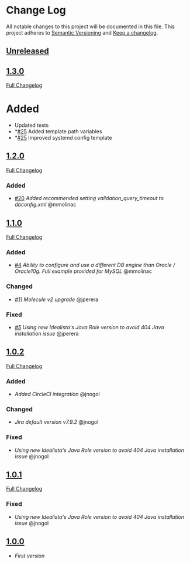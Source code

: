 # Change Log

All notable changes to this project will be documented in this file.
This project adheres to [Semantic Versioning](http://semver.org/) and [Keep a changelog](https://github.com/olivierlacan/keep-a-changelog).

## [Unreleased](https://github.com/idealista/jira_role/tree/develop)

## [1.3.0](https://github.com/idealista/jira_role/tree/1.3.0)
[Full Changelog](https://github.com/idealista/jira_role/compare/1.2.0...1.3.0)
# Added
- Updated tests
- *[#25](https://github.com/idealista/jira_role/issues/25) Added template path variables
- *[#25](https://github.com/idealista/jira_role/issues/25) Improved systemd config template

## [1.2.0](https://github.com/idealista/jira_role/tree/1.2.0)
[Full Changelog](https://github.com/idealista/jira_role/compare/1.1.0...1.2.0)

### Added
- [#20](https://github.com/idealista/jira_role/issues/20) *Added recommended setting validation_query_timeout to dbconfig.xml* @mmolinac

## [1.1.0](https://github.com/idealista/jira_role/tree/1.1.0)
[Full Changelog](https://github.com/idealista/jira_role/compare/1.0.2...1.1.0)

### Added
- [#4](https://github.com/idealista/jira_role/issues/4) *Ability to configure and use a different DB engine than Oracle / Oracle10g. Full example provided for MySQL* @mmolinac

### Changed
- *[#11](https://github.com/idealista/jira_role/issues/11) Molecule v2 upgrade* @jperera

### Fixed
- *[#5](https://github.com/idealista/jira_role/issues/5) Using new Idealista's Java Role version to avoid 404 Java installation issue* @jperera

## [1.0.2](https://github.com/idealista/jira_role/tree/1.0.2)
[Full Changelog](https://github.com/idealista/jira_role/compare/1.0.1...1.0.2)

### Added
- *Added CircleCI integration* @jnogol

### Changed
- *Jira default version v7.9.2* @jnogol

### Fixed
- *Using new Idealista's Java Role version to avoid 404 Java installation issue* @jnogol

## [1.0.1](https://github.com/idealista/jira_role/tree/1.0.1)
[Full Changelog](https://github.com/idealista/jira_role/compare/1.0.0...1.0.1)
### Fixed
- *Using new Idealista's Java Role version to avoid 404 Java installation issue* @jnogol

## [1.0.0](https://github.com/idealista/jira_role/tree/1.0.0)
- *First version*
